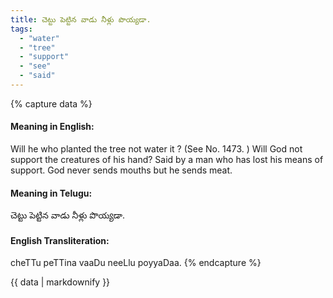 ```yaml
---
title: చెట్టు పెట్టిన వాడు నీళ్లు పొయ్యడా.
tags:
  - "water"
  - "tree"
  - "support"
  - "see"
  - "said"
---
```


{% capture data %}
#### Meaning in English:
Will he who planted the tree not water it ?
(See No. 1473. )
Will God not support the creatures of his hand?
Said by a man who has lost his means of support.
God never sends mouths but he sends meat.

#### Meaning in Telugu:
చెట్టు పెట్టిన వాడు నీళ్లు పొయ్యడా.

#### English Transliteration:
cheTTu peTTina vaaDu neeLlu poyyaDaa.
{% endcapture %}

{{ data | markdownify }}

